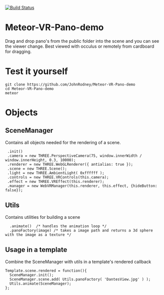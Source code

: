 [![Build Status](https://travis-ci.org/JohnRodney/Meteor-VR-Pano-demo.png)](https://travis-ci.org/JohnRodney/Meteor-VR-Pano-demo)

# Meteor-VR-Pano-demo

Drag and drop pano's from the public folder into the scene and you can see the viewer change.  Best viewed with occulus or remotely from cardboard for dragging.

# Test it yourself

```
git clone https://github.com/JohnRodney/Meteor-VR-Pano-demo
cd Meteor-VR-Pano-demo
meteor
```

# Objects

## SceneManager

Contains all objects needed for the rendering of a scene.

```
 .init()
 .camera = new THREE.PerspectiveCamera(75, window.innerWidth / window.innerHeight, 0.3, 10000);
 .renderer = new THREE.WebGLRenderer({ antialias: true });
 .scene = new THREE.Scene();
 .light = new THREE.AmbientLight( 0xffffff );
 .controls = new THREE.VRControls(this.camera);
 .effect = new THREE.VREffect(this.renderer);
 .manager = new WebVRManager(this.renderer, this.effect, {hideButton: false});
```

## Utils

Contains utilities for building a scene

```
  .animate()  /* handles the animation loop */
  .panoFactory(image) /* takes a image path and returns a 3d sphere with the image as a texture */
```

## Usage in a template

Combine the SceneManager with utils in a template's rendered callback

```
Template.scene.rendered = function(){
  SceneManager.init();
  SceneManager.scene.add( Utils.panoFactory( 'DantesView.jpg' ) );
  Utils.animate(SceneManager);
};
```
